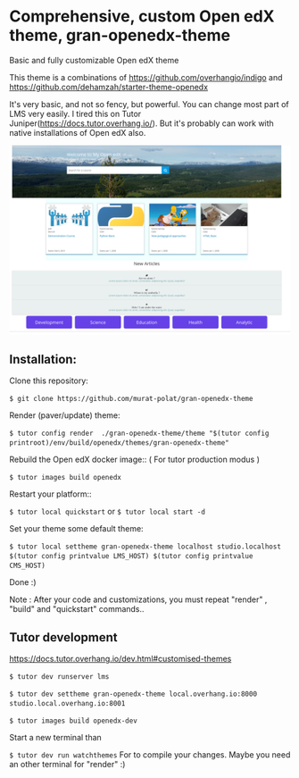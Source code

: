 # Comprehensive, custom Open edX theme,  gran-openedx-theme

Basic and fully customizable Open edX theme

This theme is a combinations of  https://github.com/overhangio/indigo  and https://github.com/dehamzah/starter-theme-openedx
 
 It's very basic, and not so fency, but  powerful. You can change most part of LMS very easily. I tired this on Tutor Juniper(https://docs.tutor.overhang.io/). But it's probably can work with native installations of Open edX also.

 ![](src/granV1.png)

 ## Installation:

 Clone this repository:

`$ git clone https://github.com/murat-polat/gran-openedx-theme`

 Render (paver/update) theme:

`$ tutor config render  ./gran-openedx-theme/theme "$(tutor config printroot)/env/build/openedx/themes/gran-openedx-theme" `

Rebuild the Open edX docker image:: ( For tutor production modus )

`$ tutor images build openedx`


Restart your platform::


`$ tutor local quickstart`   or  `$ tutor local start -d`


Set your theme some default theme:

`$ tutor local settheme gran-openedx-theme localhost studio.localhost  $(tutor config printvalue LMS_HOST) $(tutor config printvalue CMS_HOST)`


Done :)

Note : After your code and customizations, you must repeat "render" , "build" and "quickstart" commands..

## Tutor development

https://docs.tutor.overhang.io/dev.html#customised-themes

`$ tutor dev runserver lms`

`$ tutor dev settheme gran-openedx-theme local.overhang.io:8000 studio.local.overhang.io:8001`

`$ tutor images build openedx-dev`

Start a new terminal than

`$ tutor dev run watchthemes`  For to compile your changes. Maybe you need an other terminal for "render" :)



